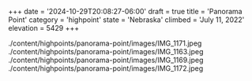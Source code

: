 +++
date = '2024-10-29T20:08:27-06:00'
draft = true
title = 'Panorama Point'
category = 'highpoint'
state = 'Nebraska'
climbed = 'July 11, 2022'
elevation = 5429
+++

./content/highpoints/panorama-point/images/IMG_1171.jpeg
./content/highpoints/panorama-point/images/IMG_1163.jpeg
./content/highpoints/panorama-point/images/IMG_1169.jpeg
./content/highpoints/panorama-point/images/IMG_1172.jpeg
